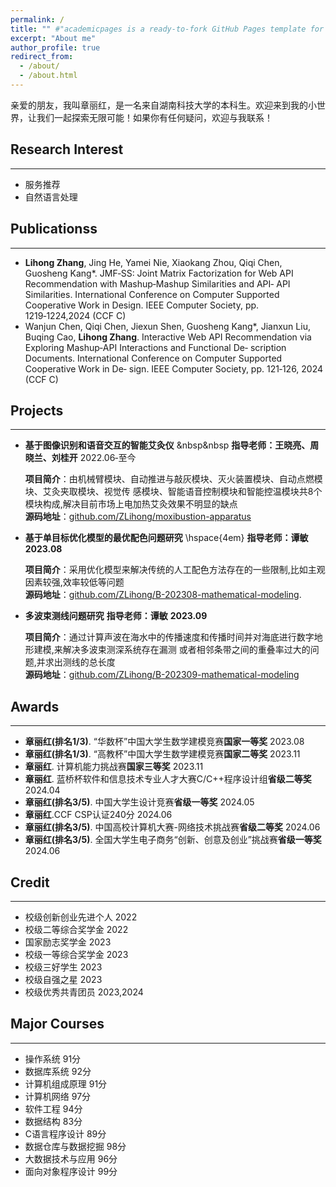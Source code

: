 ```yaml
---
permalink: /
title: "" #"academicpages is a ready-to-fork GitHub Pages template for academic personal websites"
excerpt: "About me"
author_profile: true
redirect_from: 
  - /about/
  - /about.html
---
```

亲爱的朋友，我叫章丽红，是一名来自湖南科技大学的本科生。欢迎来到我的小世界，让我们一起探索无限可能！如果你有任何疑问，欢迎与我联系！

## Research Interest
------
+ 服务推荐
+ 自然语言处理

## Publicationss
------
+ **Lihong Zhang**, Jing He, Yamei Nie, Xiaokang Zhou, Qiqi Chen, Guosheng Kang*. JMF‑SS: Joint
Matrix Factorization for Web API Recommendation with Mashup‑Mashup Similarities and API‑
API Similarities. International Conference on Computer Supported Cooperative Work in Design.
IEEE Computer Society, pp. 1219‑1224,2024  (CCF C)
+ Wanjun Chen, Qiqi Chen, Jiexun Shen, Guosheng Kang*, Jianxun Liu, Buqing Cao, **Lihong Zhang**.
Interactive Web API Recommendation via Exploring Mashup‑API Interactions and Functional De‑
scription Documents. International Conference on Computer Supported Cooperative Work in De‑
sign. IEEE Computer Society, pp. 121‑126, 2024  (CCF C)

## Projects
------
+ **基于图像识别和语音交互的智能艾灸仪**   &nbsp&nbsp **指导老师：王晓亮、周晓兰、刘桂开**    2022.06‑至今 
  
  **项目简介**：由机械臂模块、自动推进与敲灰模块、灭火装置模块、自动点燃模块、艾灸夹取模块、视觉传
  感模块、智能语音控制模块和智能控温模块共8个模块构成,解决目前市场上电加热艾灸效果不明显的缺点
  <br>
  **源码地址**：[github.com/ZLihong/moxibustion-apparatus](https://github.com/ZLihong/moxibustion-apparatus)

+ **基于单目标优化模型的最优配色问题研究**  \hspace{4em} **指导老师：谭敏**                     **2023.08**

  **项目简介**：采用优化模型来解决传统的人工配色方法存在的一些限制,比如主观因素较强,效率较低等问题
  <br>
  **源码地址**：[github.com/ZLihong/B-202308-mathematical-modeling](https://github.com/ZLihong/B-202308-mathematical-modeling).

+ **多波束测线问题研究**                    **指导老师：谭敏**                     **2023.09**
  
  **项目简介**：通过计算声波在海水中的传播速度和传播时间并对海底进行数字地形建模,来解决多波束测深系统存在漏测 
  或者相邻条带之间的重叠率过大的问题,并求出测线的总长度
  <br>
  **源码地址**：[github.com/ZLihong/B-202309-mathematical-modeling](https://github.com/ZLihong/B-202308-mathematical-modeling)
  
## Awards
------
+ **章丽红(排名1/3)**. “华数杯”中国大学生数学建模竞赛**国家一等奖** 2023.08
+ **章丽红(排名1/3)**. “高教杯”中国大学生数学建模竞赛**国家二等奖** 2023.11
+ **章丽红**. 计算机能力挑战赛**国家三等奖** 2023.11 
+ **章丽红**. 蓝桥杯软件和信息技术专业人才大赛C/C++程序设计组**省级二等奖** 2024.04
+ **章丽红(排名3/5)**. 中国大学生设计竞赛**省级一等奖** 2024.05
+ **章丽红**.CCF CSP认证240分 2024.06
+ **章丽红(排名3/5)**. 中国高校计算机大赛-网络技术挑战赛**省级二等奖** 2024.06    
+ **章丽红(排名3/5)**. 全国大学生电子商务“创新、创意及创业”挑战赛**省级一等奖** 2024.06

## Credit
------
+ 校级创新创业先进个人 2022
+ 校级二等综合奖学金 2022
+ 国家励志奖学金 2023
+ 校级一等综合奖学金 2023
+ 校级三好学生 2023
+ 校级自强之星 2023
+ 校级优秀共青团员 2023,2024

## Major Courses
------
+ 操作系统 91分
+ 数据库系统 92分
+ 计算机组成原理 91分
+ 计算机网络 97分
+ 软件工程 94分
+ 数据结构 83分
+ C语言程序设计 89分
+ 数据仓库与数据挖掘 98分
+ 大数据技术与应用 96分
+ 面向对象程序设计 99分
